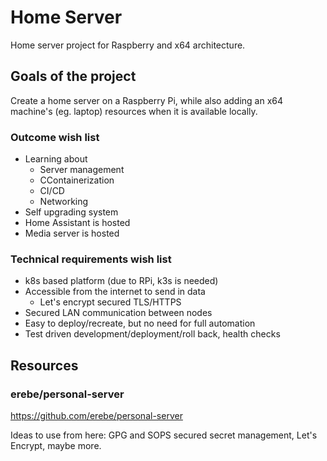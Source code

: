 # Home Server

Home server project for Raspberry and x64 architecture.

## Goals of the project

Create a home server on a Raspberry Pi, while also
adding an x64 machine's (eg. laptop) resources when
it is available locally.

### Outcome wish list

- Learning about
  - Server management
  - CContainerization
  - CI/CD
  - Networking
- Self upgrading system
- Home Assistant is hosted
- Media server is hosted

### Technical requirements wish list

- k8s based platform (due to RPi, k3s is needed)
- Accessible from the internet to send in data
  - Let's encrypt secured TLS/HTTPS
- Secured LAN communication between nodes
- Easy to deploy/recreate, but no need for full automation
- Test driven development/deployment/roll back, health checks

## Resources

### erebe/personal-server

https://github.com/erebe/personal-server

Ideas to use from here: GPG and SOPS secured secret
management, Let's Encrypt, maybe more.

